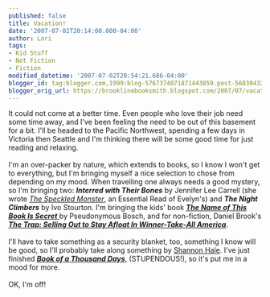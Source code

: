 ```yaml
---
published: false
title: Vacation!
date: '2007-07-02T20:14:00.000-04:00'
author: Lori
tags:
- Kid Stuff
- Not Fiction
- Fiction
modified_datetime: '2007-07-02T20:54:21.686-04:00'
blogger_id: tag:blogger.com,1999:blog-5767374071871443859.post-5683043273836921463
blogger_orig_url: https://brooklinebooksmith.blogspot.com/2007/07/vacation.html
---
```


It could not come at a better time. Even people who love their job need some time away, and I've been feeling the need to be out of this basement for a bit. I'll be headed to the Pacific Northwest, spending a few days in Victoria then Seattle and I'm thinking there will be some good time for just reading and relaxing.<br /><br />I'm an over-packer by nature, which extends to books, so I know I won't get to everything, but I'm bringing myself a nice selection to chose from depending on my mood. When travelling one always needs a good mystery, so I'm bringing two: <strong><em>Interred with Their Bones</em></strong> by Jennifer Lee Carrell (she wrote <em><a href="https://brookline.booksense.com/NASApp/store/Product?s=showproduct&isbn=9780452285071">The Speckled Monster</a></em>, an Essential Read of Evelyn's) and <strong><em>The Night Climbers</em></strong> by Ivo Stourton. I'm bringing the kids' book <a href="https://brookline.booksense.com/NASApp/store/Search?s=results&amp;initiate=yes&fromauthor=yes&amp;author=5839208"><strong><em>The Name of This Book Is Secret</em></strong> </a>by Pseudonymous Bosch, and for non-fiction, Daniel Brook's <strong><em><a href="https://brookline.booksense.com/NASApp/store/Product?s=showproduct&isbn=9780805080650">The Trap: Selling Out to Stay Afloat In Winner-Take-All America</a></em></strong>.<br /><br />I'll have to take something as a security blanket, too, something I know will be good, so I'll probably take along something by <a href="https://www.squeetus.com/stage/main.html">Shannon Hale</a>. I've just finished <strong><em><a href="https://brookline.booksense.com/NASApp/store/Product?s=showproduct&isbn=9781599900513">Book of a Thousand Days</a></em></strong>, (STUPENDOUS!), so it's put me in a mood for more.<br /><br />OK, I'm off!